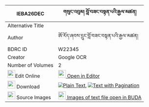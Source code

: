|IEBA26DEC|གསུང་འབུམ། བློ་བཟང་བསྟན་པའི་རྒྱལ་མཚན། 
| --- | --- 
|Alternative Title |
|Author| ཨོ་རོད་ཞབས་དྲུང་བློ་བཟང་བསྟན་པའི་རྒྱལ་མཚན།
|BDRC ID | W22345
|Creator | Google OCR
|Number of Volumes| 2
|<img width="25" src="https://img.icons8.com/color/25/000000/edit-property.png">Edit Online| [<img width="25" src="https://avatars.githubusercontent.com/u/45091458?s=200&v=4"> Open in Editor](http://editor.openpecha.org/IEBA26DEC)
|<img width="25" src="https://img.icons8.com/fluent/48/000000/download-2.png"/>  Download | [![](https://img.icons8.com/color/20/000000/txt.png)Plain Text](https://github.com/Openpecha/IEBA26DEC/releases/download/v1/sungbum_lozang_tenpa_i_gyaltse_plain_IEBA26DEC.zip), [![](https://img.icons8.com/color/20/000000/txt.png)Text with Pagination](https://github.com/Openpecha/IEBA26DEC/releases/download/v1/sungbum_lozang_tenpa_i_gyaltse_pages_IEBA26DEC.zip)
|<img width="25" src="https://img.icons8.com/plasticine/100/000000/pictures-folder.png"/>  Source Images | [<img width="25" src="https://library.bdrc.io/icons/BUDA-small.svg"> Images of text file open in BUDA](https://library.bdrc.io/show/bdr:W22345)
